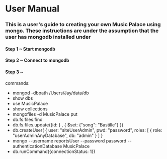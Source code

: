 # User Manual

### This is a user's guide to creating your own Music Palace using mongo. These instructions are under the assumption that the user has mongodb installed under

#### Step 1 ~ Start mongodb

#### Step 2 ~ Connect to mongodb

#### Step 3 ~ 



commands:
- mongod -dbpath /Users/Jay/data/db
- show dbs
- use MusicPalace
- show collections
- mongofiles -d MusicPalace put <file path>
- db.fs.files.find
- db.fs.files.update({id: } , { $set: {"song": "Bastille"} })
- db.createUser(
  {
    user: "siteUserAdmin",
    pwd: "password",
    roles: [ { role: "userAdminAnyDatabase", db: "admin" } ]
  }
- mongo --username reportsUser --password password --authenticationDatabase MusicPalace
- db.runCommand({connectionStatus: 1})
